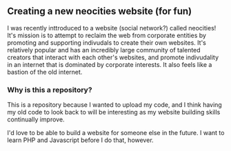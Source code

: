 <h2> Creating a new neocities website (for fun)</h2>
<p> I was recently inttroduced to a website (social network?) called neocities! It's mission is to attempt to reclaim the web from corporate entities by promoting and supporting indivudals to create their own websites. It's relatively popular and has an incredibly large community of talented creators that interact with each other's websites, and promote indivudality in an internet that is dominated by corporate interests. It also feels like a bastion of the old internet.</p>
<h3> Why is this a repository?</h3>
<p>  This is a repository because I wanted to upload my code, and I think having my old code to look back to will be interesting as my website building skills continually improve. </p>
<p> I'd love to be able to build a website for someone else in the future. I want to learn PHP and Javascript before I do that, however. </p>
